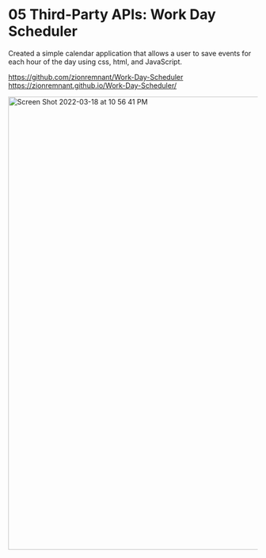 # 05 Third-Party APIs: Work Day Scheduler

Created a simple calendar application that allows a user to save events for each hour of the day using css, html, and JavaScript.

https://github.com/zionremnant/Work-Day-Scheduler
https://zionremnant.github.io/Work-Day-Scheduler/

<img width="916" alt="Screen Shot 2022-03-18 at 10 56 41 PM" src="https://user-images.githubusercontent.com/99617307/159109354-1efabf6d-9087-4ba1-8da0-1267233bd4a2.png">
